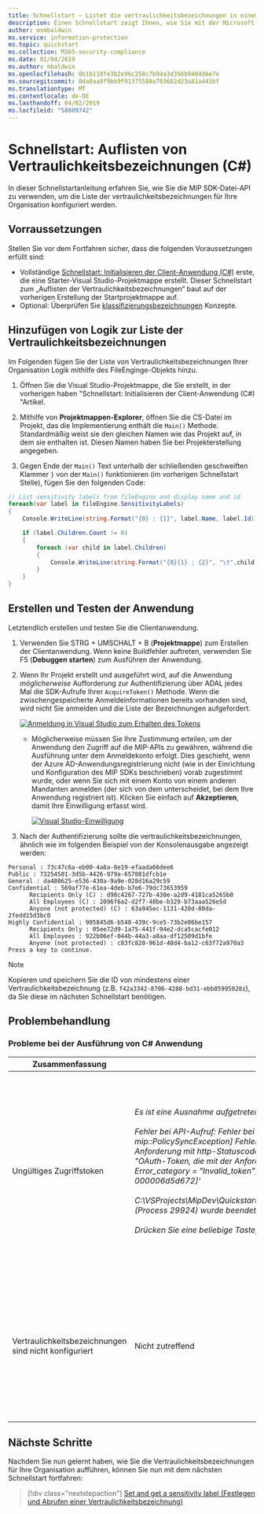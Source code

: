 ```yaml
---
title: Schnellstart – Listet die vertraulichkeitsbezeichnungen in einem Microsoft Information Protection (MIP)-Mandanten, die mit dem MIP SDK C# Wrapper
description: Einen Schnellstart zeigt Ihnen, wie Sie mit der Microsoft Information Protection SDK C# Wrapper um die Liste der vertraulichkeitsbezeichnungen in Ihrem Mandanten.
author: msmbaldwin
ms.service: information-protection
ms.topic: quickstart
ms.collection: M365-security-compliance
ms.date: 01/04/2019
ms.author: mbaldwin
ms.openlocfilehash: 0b1b110fe3b2e96c258c7b94a3d356b9404d6e7e
ms.sourcegitcommit: 8da0aa8f9bb9f91375580a703682d23a81a441bf
ms.translationtype: MT
ms.contentlocale: de-DE
ms.lasthandoff: 04/02/2019
ms.locfileid: "58809742"
---
```

# <a name="quickstart-list-sensitivity-labels-c"></a>Schnellstart: Auflisten von Vertraulichkeitsbezeichnungen (C#)

In dieser Schnellstartanleitung erfahren Sie, wie Sie die MIP SDK-Datei-API zu verwenden, um die Liste der vertraulichkeitsbezeichnungen für Ihre Organisation konfiguriert werden.

## <a name="prerequisites"></a>Vorraussetzungen

Stellen Sie vor dem Fortfahren sicher, dass die folgenden Voraussetzungen erfüllt sind:

- Vollständige [Schnellstart: Initialisieren der Client-Anwendung (C#)](quick-app-initialization-csharp.md) erste, die eine Starter-Visual Studio-Projektmappe erstellt. Dieser Schnellstart zum „Auflisten der Vertraulichkeitsbezeichnungen“ baut auf der vorherigen Erstellung der Startprojektmappe auf.
- Optional: Überprüfen Sie [klassifizierungsbezeichnungen](concept-classification-labels.md) Konzepte.

## <a name="add-logic-to-list-the-sensitivity-labels"></a>Hinzufügen von Logik zur Liste der Vertraulichkeitsbezeichnungen

Im Folgenden fügen Sie der Liste von Vertraulichkeitsbezeichnungen Ihrer Organisation Logik mithilfe des FileEnginge-Objekts hinzu. 

1. Öffnen Sie die Visual Studio-Projektmappe, die Sie erstellt, in der vorherigen haben "Schnellstart: Initialisieren der Client-Anwendung (C#) "Artikel.

2. Mithilfe von **Projektmappen-Explorer**, öffnen Sie die CS-Datei im Projekt, das die Implementierung enthält die `Main()` Methode. Standardmäßig weist sie den gleichen Namen wie das Projekt auf, in dem sie enthalten ist. Diesen Namen haben Sie bei Projekterstellung angegeben. 

3. Gegen Ende der `Main()` Text unterhalb der schließenden geschweiften Klammer `}` von der `Main()` funktionieren (im vorherigen Schnellstart Stelle), fügen Sie den folgenden Code:

  ```csharp
  // List sensitivity labels from fileEngine and display name and id  
  foreach(var label in fileEngine.SensitivityLabels)
  {
      Console.WriteLine(string.Format("{0} : {1}", label.Name, label.Id));

      if (label.Children.Count != 0)
      {
          foreach (var child in label.Children)
          {
              Console.WriteLine(string.Format("{0}{1} : {2}", "\t",child.Name, child.Id));
          }
      }
  }
  ``` 

## <a name="build-and-test-the-application"></a>Erstellen und Testen der Anwendung

Letztendlich erstellen und testen Sie die Clientanwendung. 

1. Verwenden Sie STRG + UMSCHALT + B (**Projektmappe**) zum Erstellen der Clientanwendung. Wenn keine Buildfehler auftreten, verwenden Sie F5 (**Debuggen starten**) zum Ausführen der Anwendung.

2. Wenn Ihr Projekt erstellt und ausgeführt wird, auf die Anwendung *möglicherweise* Aufforderung zur Authentifizierung über ADAL jedes Mal die SDK-Aufrufe Ihrer `AcquireToken()` Methode. Wenn die zwischengespeicherte Anmeldeinformationen bereits vorhanden sind, wird nicht Sie anmelden und die Liste der Bezeichnungen aufgefordert. 

     [![Anmeldung in Visual Studio zum Erhalten des Tokens](media/quick-file-list-labels-cpp/acquire-token-sign-in.png)](media/quick-file-list-labels-cpp/acquire-token-sign-in.png#lightbox)

   - Möglicherweise müssen Sie Ihre Zustimmung erteilen, um der Anwendung den Zugriff auf die MIP-APIs zu gewähren, während die Ausführung unter dem Anmeldekonto erfolgt. Dies geschieht, wenn der Azure AD-Anwendungsregistrierung nicht (wie in der Einrichtung und Konfiguration des MIP SDKs beschrieben) vorab zugestimmt wurde, oder wenn Sie sich mit einem Konto von einem anderen Mandanten anmelden (der sich von dem unterscheidet, bei dem Ihre Anwendung registriert ist). Klicken Sie einfach auf **Akzeptieren**, damit Ihre Einwilligung erfasst wird.

     [![Visual Studio-Einwilligung](media/quick-file-list-labels-cpp/acquire-token-sign-in-consent.png)](media/quick-file-list-labels-cpp/acquire-token-sign-in-consent.png#lightbox)

3. Nach der Authentifizierung sollte die vertraulichkeitsbezeichnungen, ähnlich wie im folgenden Beispiel von der Konsolenausgabe angezeigt werden:

  ```console
  Personal : 73c47c6a-eb00-4a6a-8e19-efaada66dee6
  Public : 73254501-3d5b-4426-979a-657881dfcb1e
  General : da480625-e536-430a-9a9e-028d16a29c59
  Confidential : 569af77e-61ea-4deb-b7e6-79dc73653959
        Recipients Only (C) : d98c4267-727b-430e-a2d9-4181ca5265b0
        All Employees (C) : 2096f6a2-d2f7-48be-b329-b73aaa526e5d
        Anyone (not protected) (C) : 63a945ec-1131-420d-80da-2fedd15d3bc0
  Highly Confidential : 905845d6-b548-439c-9ce5-73b2e06be157
        Recipients Only : 05ee72d9-1a75-441f-94e2-dca5cacfe012
        All Employees : 922b06ef-044b-44a3-a8aa-df12509d1bfe
        Anyone (not protected) : c83fc820-961d-40d4-ba12-c63f72a970a3
  Press a key to continue.
  ```

   > [!NOTE]
   > Kopieren und speichern Sie die ID von mindestens einer Vertraulichkeitsbezeichnung (z.B. `f42a3342-8706-4288-bd31-ebb85995028z`), da Sie diese im nächsten Schnellstart benötigen.

## <a name="troubleshooting"></a>Problembehandlung

### <a name="problems-during-execution-of-c-application"></a>Probleme bei der Ausführung von C# Anwendung

| Zusammenfassung | Fehlermeldung | Lösung |
|---------|---------------|----------|
| Ungültiges Zugriffstoken | *Es ist eine Ausnahme aufgetreten... ist das Zugriffstoken falsche/abgelaufen? <br> <br>Fehler bei API-Aufruf: Fehler bei der Profile_add_engine_async: [Klasse mip::PolicySyncException] Fehler beim Abrufen der Richtlinie, Fehler bei Anforderung mit http-Statuscode: 401, X-ms-Diagnostics: [2000001; Reason = "OAuth-Token, die mit der Anforderung übermittelte kann nicht analysiert werden."; Error_category = "Invalid_token"], CorrelationId: [35bc0023-3727-4eff-8062-000006d5d672]'<br><br>C:\VSProjects\MipDev\Quickstarts\AppInitialization\x64\Debug\AppInitialization.exe (Process 29924) wurde beendet mit Code 0.<br> <br>Drücken Sie eine beliebige Taste, um dieses Fenster zu schließen...* | Wenn Ihr Projekt erfolgreich erstellt wird und dennoch eine Ausgabe ähnlich der linken angezeigt wird, enthält Ihre `AcquireOAuth2Token()`-Methode wahrscheinlich ein ungültiges oder abgelaufenes Token. Wechseln Sie zurück zur [erstellen und Testen Sie die Anwendung](#build-and-test-the-application) und erneutes Generieren der Access-token-Update `AcquireOAuth2Token()` in diesem Fall und Neuerstellung/neuen Test. Sie können das Token und dessen Ansprüche auch untersuchen und überprüfen, indem Sie die einseitige Webanwendung [jwt.ms](https://jwt.ms/) verwenden. |
| Vertraulichkeitsbezeichnungen sind nicht konfiguriert | Nicht zutreffend | Wenn Ihr Projekt erfolgreich erstellt wird, Sie aber keine Ausgabe im Konsolenfenster erhalten, stellen Sie sicher, dass die Vertraulichkeitsbezeichnungen Ihrer Organisation ordnungsgemäß konfiguriert sind. Ausführliche Informationen finden Sie unter „Definieren des Bezeichnungsschemas und der Schutzeinstellungen“ im Artikel zur [Einrichtung und Konfiguration des MIP SDKs](setup-configure-mip.md).  |

## <a name="next-steps"></a>Nächste Schritte

Nachdem Sie nun gelernt haben, wie Sie die Vertraulichkeitsbezeichnungen für Ihre Organisation aufführen, können Sie nun mit dem nächsten Schnellstart fortfahren:

> [!div class="nextstepaction"]
> [Set and get a sensitivity label (Festlegen und Abrufen einer Vertraulichkeitsbezeichnung)](quick-file-set-get-label-csharp.md)
